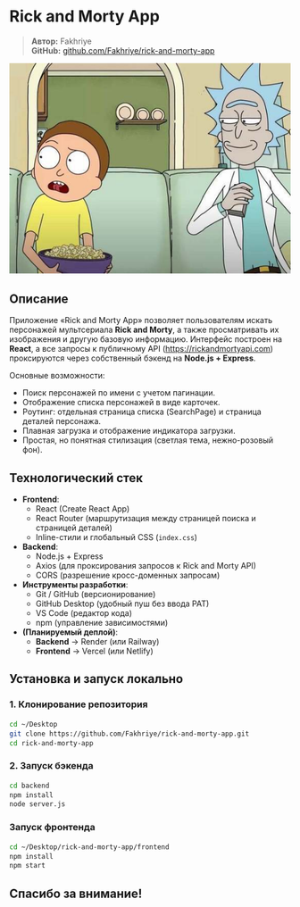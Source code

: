 # Rick and Morty App

> **Автор:** Fakhriye                                 
> **GitHub:** [github.com/Fakhriye/rick-and-morty-app](https://github.com/Fakhriye/rick-and-morty-app)

![Rick and Morty](/rickandmorty.jpg)

## Описание 

Приложение «Rick and Morty App» позволяет пользователям искать персонажей мультсериала **Rick and Morty**, а также просматривать их изображения и другую базовую информацию. Интерфейс построен на **React**, а все запросы к публичному API (https://rickandmortyapi.com) проксируются через собственный бэкенд на **Node.js + Express**.

Основные возможности:
- Поиск персонажей по имени с учетом пагинации.
- Отображение списка персонажей в виде карточек.
- Роутинг: отдельная страница списка (SearchPage) и страница деталей персонажа.
- Плавная загрузка и отображение индикатора загрузки.
- Простая, но понятная стилизация (светлая тема, нежно-розовый фон).

## Технологический стек

- **Frontend**:
  - React (Create React App)
  - React Router (маршрутизация между страницей поиска и страницей деталей)
  - Inline-стили и глобальный CSS (`index.css`)
- **Backend**:
  - Node.js + Express
  - Axios (для проксирования запросов к Rick and Morty API)
  - CORS (разрешение кросс-доменных запросам)
- **Инструменты разработки**:
  - Git / GitHub (версионирование)
  - GitHub Desktop (удобный пуш без ввода PAT)
  - VS Code (редактор кода)
  - npm (управление зависимостями)
- **(Планируемый деплой)**:
  - **Backend** → Render (или Railway)
  - **Frontend** → Vercel (или Netlify)

## Установка и запуск локально

### 1. Клонирование репозитория

```bash
cd ~/Desktop
git clone https://github.com/Fakhriye/rick-and-morty-app.git
cd rick-and-morty-app
```

### 2. Запуск бэкенда

```bash
cd backend
npm install
node server.js
```

### Запуск фронтенда

```bash
cd ~/Desktop/rick-and-morty-app/frontend
npm install
npm start
```

## Спасибо за внимание!
